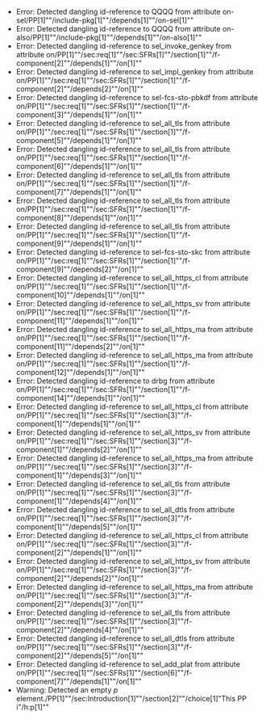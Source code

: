 * Error: Detected dangling id-reference to QQQQ from attribute
        on-sel/PP[1]""/include-pkg[1]""/depends[1]""/on-sel[1]""
* Error: Detected dangling id-reference to QQQQ from attribute
        on-also/PP[1]""/include-pkg[1]""/depends[1]""/on-also[1]""
* Error: Detected dangling id-reference to sel_invoke_genkey from attribute
        on/PP[1]""/sec:req[1]""/sec:SFRs[1]""/section[1]""/f-component[2]""/depends[1]""/on[1]""
* Error: Detected dangling id-reference to sel_impl_genkey from attribute
        on/PP[1]""/sec:req[1]""/sec:SFRs[1]""/section[1]""/f-component[2]""/depends[2]""/on[1]""
* Error: Detected dangling id-reference to sel-fcs-sto-pbkdf from attribute
        on/PP[1]""/sec:req[1]""/sec:SFRs[1]""/section[1]""/f-component[3]""/depends[1]""/on[1]""
* Error: Detected dangling id-reference to sel_all_tls from attribute
        on/PP[1]""/sec:req[1]""/sec:SFRs[1]""/section[1]""/f-component[5]""/depends[1]""/on[1]""
* Error: Detected dangling id-reference to sel_all_tls from attribute
        on/PP[1]""/sec:req[1]""/sec:SFRs[1]""/section[1]""/f-component[6]""/depends[1]""/on[1]""
* Error: Detected dangling id-reference to sel_all_tls from attribute
        on/PP[1]""/sec:req[1]""/sec:SFRs[1]""/section[1]""/f-component[7]""/depends[1]""/on[1]""
* Error: Detected dangling id-reference to sel_all_tls from attribute
        on/PP[1]""/sec:req[1]""/sec:SFRs[1]""/section[1]""/f-component[8]""/depends[1]""/on[1]""
* Error: Detected dangling id-reference to sel_all_tls from attribute
        on/PP[1]""/sec:req[1]""/sec:SFRs[1]""/section[1]""/f-component[9]""/depends[1]""/on[1]""
* Error: Detected dangling id-reference to sel-fcs-sto-skc from attribute
        on/PP[1]""/sec:req[1]""/sec:SFRs[1]""/section[1]""/f-component[9]""/depends[2]""/on[1]""
* Error: Detected dangling id-reference to sel_all_https_cl from attribute
        on/PP[1]""/sec:req[1]""/sec:SFRs[1]""/section[1]""/f-component[10]""/depends[1]""/on[1]""
* Error: Detected dangling id-reference to sel_all_https_sv from attribute
        on/PP[1]""/sec:req[1]""/sec:SFRs[1]""/section[1]""/f-component[11]""/depends[1]""/on[1]""
* Error: Detected dangling id-reference to sel_all_https_ma from attribute
        on/PP[1]""/sec:req[1]""/sec:SFRs[1]""/section[1]""/f-component[11]""/depends[2]""/on[1]""
* Error: Detected dangling id-reference to sel_all_https_ma from attribute
        on/PP[1]""/sec:req[1]""/sec:SFRs[1]""/section[1]""/f-component[12]""/depends[1]""/on[1]""
* Error: Detected dangling id-reference to drbg from attribute
        on/PP[1]""/sec:req[1]""/sec:SFRs[1]""/section[1]""/f-component[14]""/depends[1]""/on[1]""
* Error: Detected dangling id-reference to sel_all_https_cl from attribute
        on/PP[1]""/sec:req[1]""/sec:SFRs[1]""/section[3]""/f-component[1]""/depends[1]""/on[1]""
* Error: Detected dangling id-reference to sel_all_https_sv from attribute
        on/PP[1]""/sec:req[1]""/sec:SFRs[1]""/section[3]""/f-component[1]""/depends[2]""/on[1]""
* Error: Detected dangling id-reference to sel_all_https_ma from attribute
        on/PP[1]""/sec:req[1]""/sec:SFRs[1]""/section[3]""/f-component[1]""/depends[3]""/on[1]""
* Error: Detected dangling id-reference to sel_all_tls from attribute
        on/PP[1]""/sec:req[1]""/sec:SFRs[1]""/section[3]""/f-component[1]""/depends[4]""/on[1]""
* Error: Detected dangling id-reference to sel_all_dtls from attribute
        on/PP[1]""/sec:req[1]""/sec:SFRs[1]""/section[3]""/f-component[1]""/depends[5]""/on[1]""
* Error: Detected dangling id-reference to sel_all_https_cl from attribute
        on/PP[1]""/sec:req[1]""/sec:SFRs[1]""/section[3]""/f-component[2]""/depends[1]""/on[1]""
* Error: Detected dangling id-reference to sel_all_https_sv from attribute
        on/PP[1]""/sec:req[1]""/sec:SFRs[1]""/section[3]""/f-component[2]""/depends[2]""/on[1]""
* Error: Detected dangling id-reference to sel_all_https_ma from attribute
        on/PP[1]""/sec:req[1]""/sec:SFRs[1]""/section[3]""/f-component[2]""/depends[3]""/on[1]""
* Error: Detected dangling id-reference to sel_all_tls from attribute
        on/PP[1]""/sec:req[1]""/sec:SFRs[1]""/section[3]""/f-component[2]""/depends[4]""/on[1]""
* Error: Detected dangling id-reference to sel_all_dtls from attribute
        on/PP[1]""/sec:req[1]""/sec:SFRs[1]""/section[3]""/f-component[2]""/depends[5]""/on[1]""
* Error: Detected dangling id-reference to sel_add_plat from attribute
        on/PP[1]""/sec:req[1]""/sec:SFRs[1]""/section[6]""/f-component[7]""/depends[1]""/on[1]""
* Warning: Detected an empty _p_ element./PP[1]""/sec:Introduction[1]""/section[2]""/choice[1]"This PP i"/h:p[1]""

